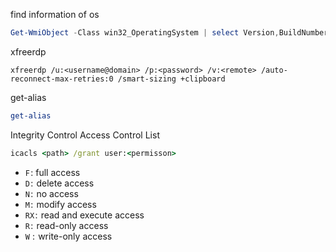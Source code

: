 find information of os
```powershell
Get-WmiObject -Class win32_OperatingSystem | select Version,BuildNumber
```

xfreerdp
```
xfreerdp /u:<username@domain> /p:<password> /v:<remote> /auto-reconnect-max-retries:0 /smart-sizing +clipboard
```

get-alias
```powershell
get-alias
```

Integrity Control Access Control List
```cmd
icacls <path> /grant user:<permisson>
```

- `F` : full access
- `D` :  delete access
- `N` :  no access
- `M` :  modify access
- `RX` :  read and execute access
- `R` :  read-only access
- `W` :  write-only access



